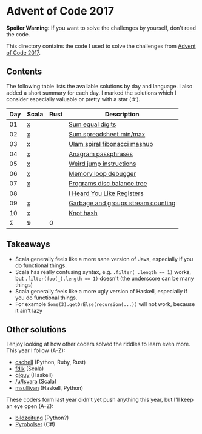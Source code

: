 Advent of Code 2017
===================

**Spoiler Warning:** If you want to solve the challenges by yourself, don't read the code.

This directory contains the code I used to solve the challenges from [Advent of Code 2017](http://adventofcode.com/2017).

Contents
--------

The following table lists the available solutions by day and language. I also
added a short summary for each day. I marked the solutions which I consider
especially valuable or pretty with a star (☆).

Day | Scala     | Rust      | Description                             
----|-----------|-----------|--------------------------------------------
01  | [x][sc01] |           | [Sum equal digits][aoc01]
02  | [x][sc02] |           | [Sum spreadsheet min/max][aoc02]
03  | [x][sc03] |           | [Ulam spiral fibonacci mashup][aoc03]
04  | [x][sc04] |           | [Anagram passphrases][aoc04]
05  | [x][sc05] |           | [Weird jump instructions][aoc05]
06  | [x][sc06] |           | [Memory loop debugger][aoc06]
07  | [x][sc07] |           | [Programs disc balance tree][aoc07]
08  |           |           | [I Heard You Like Registers ][aoc08]
09  | [x][sc09] |           | [Garbage and groups stream counting][aoc09]
10  | [x][sc10] |           | [Knot hash][aoc10]
Σ   |         9 |         0 |

Takeaways
---------

* Scala generally feels like a more sane version of Java, especially if you do
  functional things.
* Scala has really confusing syntax, e.g. `.filter(_.length == 1)` works, but
  `.filter(foo(_).length == 1)` doesn't (the underscore can be many things)
* Scala generally feels like a more ugly version of Haskell, especially if you do
  functional things.
* For example `Some(3).getOrElse(recursion(...))` will not work, because it ain't lazy

Other solutions
---------------

I enjoy looking at how other coders solved the riddles to learn even more. This
year I follow (A-Z):

* [cschell](https://github.com/cschell/adventofcode/tree/master/2017) (Python, Ruby, Rust)
* [fdlk](https://github.com/fdlk/advent-2017/tree/master/src) (Scala)
* [glguy](https://github.com/glguy/advent2017) (Haskell)
* [/u/Isvara](https://www.reddit.com/user/Isvara) (Scala)
* [msullivan](https://github.com/msullivan/advent-of-code/tree/master/2017) (Haskell, Python)

These coders form last year didn't yet push anything this year, but I'll keep an eye open (A-Z):

* [bildzeitung](https://github.com/bildzeitung/) (Python?)
* [Pyrobolser](https://github.com/Pyrobolser/) (C#)

 [aoc01]: http://adventofcode.com/2017/day/1
 [aoc02]: http://adventofcode.com/2017/day/2
 [aoc03]: http://adventofcode.com/2017/day/3
 [aoc04]: http://adventofcode.com/2017/day/4
 [aoc05]: http://adventofcode.com/2017/day/5
 [aoc06]: http://adventofcode.com/2017/day/6
 [aoc07]: http://adventofcode.com/2017/day/7
 [aoc08]: http://adventofcode.com/2017/day/8
 [aoc09]: http://adventofcode.com/2017/day/9
 [aoc10]: http://adventofcode.com/2017/day/10
 [sc01]: day01/Main.scala
 [sc02]: day02/Main.scala
 [sc03]: day03/Main.scala
 [sc04]: day04/Main.scala
 [sc05]: day05/Main.scala
 [sc06]: day06/Main.scala
 [sc07]: day07/Main.scala
 [sc09]: day09/Main.scala
 [sc10]: day10/Main.scala
